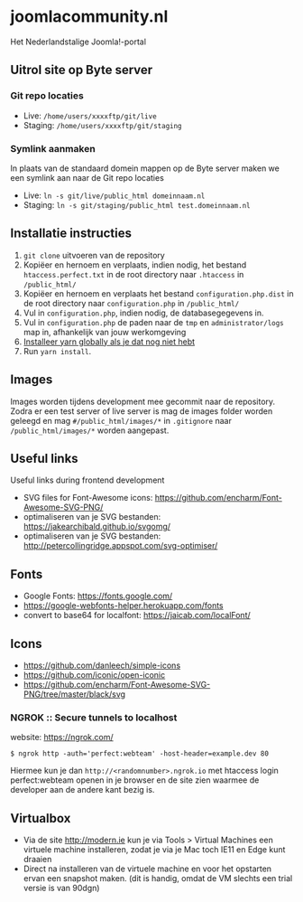 # joomlacommunity.nl

Het Nederlandstalige Joomla!-portal

## Uitrol site op Byte server

### Git repo locaties
- Live: `/home/users/xxxxftp/git/live`
- Staging: `/home/users/xxxxftp/git/staging`

### Symlink aanmaken
In plaats van de standaard domein mappen op de Byte server maken we een symlink aan naar de Git repo locaties
- Live: `ln -s git/live/public_html domeinnaam.nl`
- Staging: `ln -s git/staging/public_html test.domeinnaam.nl`

## Installatie instructies
1. `git clone` uitvoeren van de repository
2. Kopiëer en hernoem en verplaats, indien nodig, het bestand `htaccess.perfect.txt` in de root directory naar `.htaccess` in `/public_html/` 
3. Kopiëer en hernoem en verplaats het bestand `configuration.php.dist` in de root directory naar `configuration.php` in `/public_html/`
4. Vul in `configuration.php`, indien nodig, de databasegegevens in.
5. Vul in `configuration.php` de paden naar de `tmp` en `administrator/logs` map in, afhankelijk van jouw werkomgeving
6. [Installeer yarn globally als je dat nog niet hebt](https://yarnpkg.com/en/docs/install)
7. Run `yarn install`.

## Images
Images worden tijdens development mee gecommit naar de repository. Zodra er een test server of live server is mag de images folder worden geleegd en mag `#/public_html/images/*` in `.gitignore` naar `/public_html/images/*` worden aangepast.

## Useful links
Useful links during frontend development
- SVG files for Font-Awesome icons: https://github.com/encharm/Font-Awesome-SVG-PNG/
- optimaliseren van je SVG bestanden: https://jakearchibald.github.io/svgomg/
- optimaliseren van je SVG bestanden: http://petercollingridge.appspot.com/svg-optimiser/

## Fonts
- Google Fonts: https://fonts.google.com/ 
- https://google-webfonts-helper.herokuapp.com/fonts
- convert to base64 for localfont: https://jaicab.com/localFont/ 

## Icons
- https://github.com/danleech/simple-icons
- https://github.com/iconic/open-iconic
- https://github.com/encharm/Font-Awesome-SVG-PNG/tree/master/black/svg

### NGROK :: Secure tunnels to localhost
website: https://ngrok.com/
``` 
$ ngrok http -auth='perfect:webteam' -host-header=example.dev 80
```
Hiermee kun je dan ```http://<randomnumber>.ngrok.io``` met htaccess login perfect:webteam openen in je browser en de site zien waarmee de developer aan de andere kant bezig is. 

## Virtualbox
- Via de site http://modern.ie kun je via Tools > Virtual Machines een virtuele machine installeren, zodat je via je Mac toch IE11 en Edge kunt draaien
- Direct na installeren van de virtuele machine en voor het opstarten ervan een snapshot maken. (dit is handig, omdat de VM slechts een trial versie is van 90dgn)